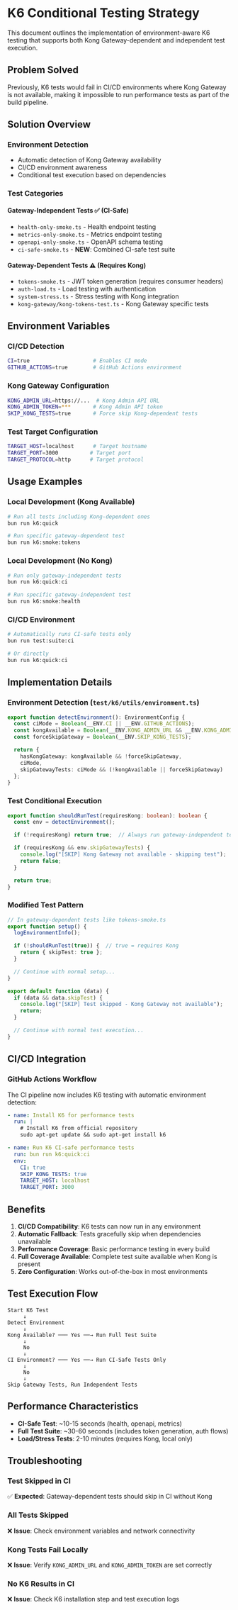 # K6 Conditional Testing Strategy

This document outlines the implementation of environment-aware K6 testing that supports both Kong Gateway-dependent and independent test execution.

## Problem Solved

Previously, K6 tests would fail in CI/CD environments where Kong Gateway is not available, making it impossible to run performance tests as part of the build pipeline.

## Solution Overview

### Environment Detection
- Automatic detection of Kong Gateway availability
- CI/CD environment awareness
- Conditional test execution based on dependencies

### Test Categories

#### Gateway-Independent Tests ✅ (CI-Safe)
- `health-only-smoke.ts` - Health endpoint testing
- `metrics-only-smoke.ts` - Metrics endpoint testing
- `openapi-only-smoke.ts` - OpenAPI schema testing
- `ci-safe-smoke.ts` - **NEW**: Combined CI-safe test suite

#### Gateway-Dependent Tests ⚠️ (Requires Kong)
- `tokens-smoke.ts` - JWT token generation (requires consumer headers)
- `auth-load.ts` - Load testing with authentication
- `system-stress.ts` - Stress testing with Kong integration
- `kong-gateway/kong-tokens-test.ts` - Kong Gateway specific tests

## Environment Variables

### CI/CD Detection
```bash
CI=true                    # Enables CI mode
GITHUB_ACTIONS=true        # GitHub Actions environment
```

### Kong Gateway Configuration
```bash
KONG_ADMIN_URL=https://...  # Kong Admin API URL
KONG_ADMIN_TOKEN=***       # Kong Admin API token
SKIP_KONG_TESTS=true       # Force skip Kong-dependent tests
```

### Test Target Configuration
```bash
TARGET_HOST=localhost      # Target hostname
TARGET_PORT=3000          # Target port
TARGET_PROTOCOL=http      # Target protocol
```

## Usage Examples

### Local Development (Kong Available)
```bash
# Run all tests including Kong-dependent ones
bun run k6:quick

# Run specific gateway-dependent test
bun run k6:smoke:tokens
```

### Local Development (No Kong)
```bash
# Run only gateway-independent tests
bun run k6:quick:ci

# Run specific gateway-independent test
bun run k6:smoke:health
```

### CI/CD Environment
```bash
# Automatically runs CI-safe tests only
bun run test:suite:ci

# Or directly
bun run k6:quick:ci
```

## Implementation Details

### Environment Detection (`test/k6/utils/environment.ts`)
```typescript
export function detectEnvironment(): EnvironmentConfig {
  const ciMode = Boolean(__ENV.CI || __ENV.GITHUB_ACTIONS);
  const kongAvailable = Boolean(__ENV.KONG_ADMIN_URL && __ENV.KONG_ADMIN_TOKEN);
  const forceSkipGateway = Boolean(__ENV.SKIP_KONG_TESTS);

  return {
    hasKongGateway: kongAvailable && !forceSkipGateway,
    ciMode,
    skipGatewayTests: ciMode && (!kongAvailable || forceSkipGateway)
  };
}
```

### Test Conditional Execution
```typescript
export function shouldRunTest(requiresKong: boolean): boolean {
  const env = detectEnvironment();

  if (!requiresKong) return true;  // Always run gateway-independent tests

  if (requiresKong && env.skipGatewayTests) {
    console.log("[SKIP] Kong Gateway not available - skipping test");
    return false;
  }

  return true;
}
```

### Modified Test Pattern
```typescript
// In gateway-dependent tests like tokens-smoke.ts
export function setup() {
  logEnvironmentInfo();

  if (!shouldRunTest(true)) {  // true = requires Kong
    return { skipTest: true };
  }

  // Continue with normal setup...
}

export default function (data) {
  if (data && data.skipTest) {
    console.log("[SKIP] Test skipped - Kong Gateway not available");
    return;
  }

  // Continue with normal test execution...
}
```

## CI/CD Integration

### GitHub Actions Workflow
The CI pipeline now includes K6 testing with automatic environment detection:

```yaml
- name: Install K6 for performance tests
  run: |
    # Install K6 from official repository
    sudo apt-get update && sudo apt-get install k6

- name: Run K6 CI-safe performance tests
  run: bun run k6:quick:ci
  env:
    CI: true
    SKIP_KONG_TESTS: true
    TARGET_HOST: localhost
    TARGET_PORT: 3000
```

## Benefits

1. **CI/CD Compatibility**: K6 tests can now run in any environment
2. **Automatic Fallback**: Tests gracefully skip when dependencies unavailable
3. **Performance Coverage**: Basic performance testing in every build
4. **Full Coverage Available**: Complete test suite available when Kong is present
5. **Zero Configuration**: Works out-of-the-box in most environments

## Test Execution Flow

```
Start K6 Test
     ↓
Detect Environment
     ↓
Kong Available? ─── Yes ──→ Run Full Test Suite
     ↓
     No
     ↓
CI Environment? ─── Yes ──→ Run CI-Safe Tests Only
     ↓
     No
     ↓
Skip Gateway Tests, Run Independent Tests
```

## Performance Characteristics

- **CI-Safe Test**: ~10-15 seconds (health, openapi, metrics)
- **Full Test Suite**: ~30-60 seconds (includes token generation, auth flows)
- **Load/Stress Tests**: 2-10 minutes (requires Kong, local only)

## Troubleshooting

### Test Skipped in CI
✅ **Expected**: Gateway-dependent tests should skip in CI without Kong

### All Tests Skipped
❌ **Issue**: Check environment variables and network connectivity

### Kong Tests Fail Locally
❌ **Issue**: Verify `KONG_ADMIN_URL` and `KONG_ADMIN_TOKEN` are set correctly

### No K6 Results in CI
❌ **Issue**: Check K6 installation step and test execution logs